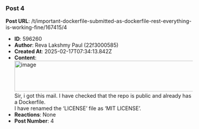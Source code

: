 ### Post 4
**Post URL**: /t/important-dockerfile-submitted-as-dockerfile-rest-everything-is-working-fine/167415/4
- **ID**: 596260
- **Author**: Reva Lakshmy Paul (22f3000585)
- **Created At**: 2025-02-17T07:34:13.842Z
- **Content**:  
  <img src="https://europe1.discourse-cdn.com/flex013/uploads/iitm/original/3X/b/f/bf69a3cdef0ecdaeb2a38ccd8fa511d1f41a4312.png" alt="image" data-base62-sha1="rjjwOiznkgyO8ZN691da8R4YY9Q" width="690" height="83" data-dominant-color="F5F5F5"><br>
Sir, i got this mail. I have checked that the repo is public and already has a Dockerfile.<br>
I have renamed the ‘LICENSE’ file as ‘MIT LICENSE’.
- **Reactions**: None
- **Post Number**: 4


